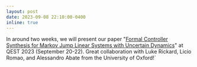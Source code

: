 ```yaml
---
layout: post
date: 2023-09-08 22:10:00-0400
inline: true
---
```


In around two weeks, we will present our paper "[Formal Controller Synthesis for Markov Jump Linear Systems with Uncertain Dynamics](https://arxiv.org/pdf/2212.00679.pdf)" at QEST 2023 (September 20-22). Great collaboration with Luke Rickard, Licio Romao, and Alessandro Abate from the University of Oxford!`
